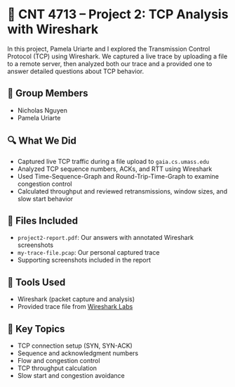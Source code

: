 # 🧠 CNT 4713 – Project 2: TCP Analysis with Wireshark

In this project, Pamela Uriarte and I explored the Transmission Control Protocol (TCP) using Wireshark. We captured a live trace by uploading a file to a remote server, then analyzed both our trace and a provided one to answer detailed questions about TCP behavior.

## 👥 Group Members
- Nicholas Nguyen
- Pamela Uriarte

## 🔍 What We Did
- Captured live TCP traffic during a file upload to `gaia.cs.umass.edu`
- Analyzed TCP sequence numbers, ACKs, and RTT using Wireshark
- Used Time-Sequence-Graph and Round-Trip-Time-Graph to examine congestion control
- Calculated throughput and reviewed retransmissions, window sizes, and slow start behavior

## 📁 Files Included
- `project2-report.pdf`: Our answers with annotated Wireshark screenshots
- `my-trace-file.pcap`: Our personal captured trace
- Supporting screenshots included in the report

## 🧰 Tools Used
- Wireshark (packet capture and analysis)
- Provided trace file from [Wireshark Labs](https://www-net.cs.umass.edu/wireshark-labs/wireshark-traces.zip)

## 🎯 Key Topics
- TCP connection setup (SYN, SYN-ACK)
- Sequence and acknowledgment numbers
- Flow and congestion control
- TCP throughput calculation
- Slow start and congestion avoidance
